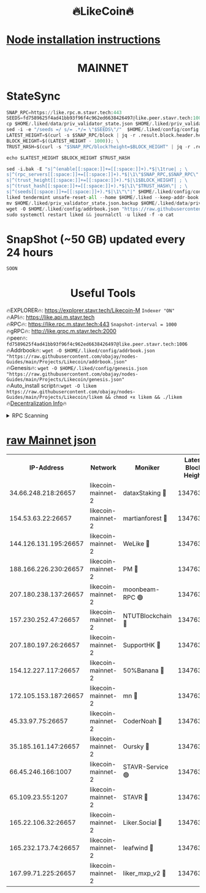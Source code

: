 <h1 align="center"> 🔥LikeCoin🔥</h1>

[Node installation instructions](https://github.com/obajay/nodes-Guides/tree/main/Projects/Likecoin)
=
<h1 align="center"> MAINNET</h1>

# StateSync
```python
SNAP_RPC=https://like.rpc.m.stavr.tech:443
SEEDS=fd7589625f4ad41bb93f96f4c962ed6638426497@like.peer.stavr.tech:1006
cp $HOME/.liked/data/priv_validator_state.json $HOME/.liked/priv_validator_state.json.backup
sed -i -e "/seeds =/ s/= .*/= \"$SEEDS\"/"  $HOME/.liked/config/config.toml
LATEST_HEIGHT=$(curl -s $SNAP_RPC/block | jq -r .result.block.header.height); \
BLOCK_HEIGHT=$((LATEST_HEIGHT - 1000)); \
TRUST_HASH=$(curl -s "$SNAP_RPC/block?height=$BLOCK_HEIGHT" | jq -r .result.block_id.hash)

echo $LATEST_HEIGHT $BLOCK_HEIGHT $TRUST_HASH

sed -i.bak -E "s|^(enable[[:space:]]+=[[:space:]]+).*$|\1true| ; \
s|^(rpc_servers[[:space:]]+=[[:space:]]+).*$|\1\"$SNAP_RPC,$SNAP_RPC\"| ; \
s|^(trust_height[[:space:]]+=[[:space:]]+).*$|\1$BLOCK_HEIGHT| ; \
s|^(trust_hash[[:space:]]+=[[:space:]]+).*$|\1\"$TRUST_HASH\"| ; \
s|^(seeds[[:space:]]+=[[:space:]]+).*$|\1\"\"|" $HOME/.liked/config/config.toml
liked tendermint unsafe-reset-all --home $HOME/.liked --keep-addr-book
mv $HOME/.liked/priv_validator_state.json.backup $HOME/.liked/data/priv_validator_state.json
wget -O $HOME/.liked/config/addrbook.json "https://raw.githubusercontent.com/obajay/nodes-Guides/main/Projects/Likecoin/addrbook.json"
sudo systemctl restart liked && journalctl -u liked -f -o cat
```
# SnapShot (~50 GB) updated every 24 hours
```python
SOON
```

 <h1 align="center"> Useful Tools</h1>

🔥EXPLORER🔥:     https://explorer.stavr.tech/Likecoin-M        `Indexer "ON"` \
🔥API🔥:          https://like.api.m.stavr.tech \
🔥RPC🔥:          https://like.rpc.m.stavr.tech:443              `Snapshot-interval = 1000` \
🔥gRPC🔥:         http://like.grpc.m.stavr.tech:2000 \
🔥peer🔥:         `fd7589625f4ad41bb93f96f4c962ed6638426497@like.peer.stavr.tech:1006` \
🔥Addrbook🔥:  `wget -O $HOME/.liked/config/addrbook.json "https://raw.githubusercontent.com/obajay/nodes-Guides/main/Projects/Likecoin/addrbook.json"` \
🔥Genesis🔥:  `wget -O $HOME/.liked/config/genesis.json "https://raw.githubusercontent.com/obajay/nodes-Guides/main/Projects/Likecoin/genesis.json"` \
🔥Auto_install script🔥:`wget -O likem https://raw.githubusercontent.com/obajay/nodes-Guides/main/Projects/Likecoin/likem && chmod +x likem && ./likem` \
🔥[Decentralization Info](https://github.com/obajay/StateSync-snapshots/tree/main/Projects/Likecoin/Decentralization)🔥


<details>
<summary>RPC Scanning</summary>

<h2 align="center"> We scan nodes in real time every 4 hours. And we provide the final result of RPC endpoints.
We cannot influence the operation of these nodes in any way. </h2>


```python
If Voting Power is higher than 0 --> then the Node is a validator of the network and may be subject to attack and be a potential threat to the chain.
```
```python
We marked such validators with a red symbol
```

</details>

[raw Mainnet json](https://rpc-check.likem.stavr.tech/likem/rpc-likem-result.json)
=


<table><tr><th>IP-Address</th><th>Network</th><th>Moniker</th><th>Latest Block Height</th><th>Earliest Block Height</th><th>Catching Up</th><th>Tx Index</th><th>Voting Power</th><th>Scan Time</th></tr><tr><td>34.66.248.218:26657</td><td>likecoin-mainnet-2</td><td>dataxStaking 🔴</td><td>13476341</td><td>1</td><td>False</td><td>on</td><td>21817538413</td><td>2024-03-11T08:57:58.506021318UTC</td></tr><tr><td>154.53.63.22:26657</td><td>likecoin-mainnet-2</td><td>martianforest 🔴</td><td>13476343</td><td>1</td><td>False</td><td>on</td><td>671125949</td><td>2024-03-11T08:58:12.618435041UTC</td></tr><tr><td>144.126.131.195:26657</td><td>likecoin-mainnet-2</td><td>WeLike 🔴</td><td>13476340</td><td>5101130</td><td>False</td><td>on</td><td>115861691648</td><td>2024-03-11T08:57:50.780849610UTC</td></tr><tr><td>188.166.226.230:26657</td><td>likecoin-mainnet-2</td><td>PM 🔴</td><td>13476344</td><td>7730955</td><td>False</td><td>on</td><td>24821000113</td><td>2024-03-11T08:58:13.562168932UTC</td></tr><tr><td>207.180.238.137:26657</td><td>likecoin-mainnet-2</td><td>moonbeam-RPC 🟢</td><td>13476339</td><td>9234583</td><td>False</td><td>on</td><td>0</td><td>2024-03-11T08:57:47.981388013UTC</td></tr><tr><td>157.230.252.47:26657</td><td>likecoin-mainnet-2</td><td>NTUTBlockchain 🔴</td><td>13476341</td><td>9318400</td><td>False</td><td>on</td><td>890573071</td><td>2024-03-11T08:57:57.836044328UTC</td></tr><tr><td>207.180.197.26:26657</td><td>likecoin-mainnet-2</td><td>SupportHK 🔴</td><td>13476338</td><td>12089921</td><td>False</td><td>on</td><td>8671812511</td><td>2024-03-11T08:57:42.897948537UTC</td></tr><tr><td>154.12.227.117:26657</td><td>likecoin-mainnet-2</td><td>50%Banana 🔴</td><td>13476339</td><td>12611811</td><td>False</td><td>on</td><td>751034009</td><td>2024-03-11T08:57:47.699783385UTC</td></tr><tr><td>172.105.153.187:26657</td><td>likecoin-mainnet-2</td><td>mn 🔴</td><td>13476346</td><td>12683911</td><td>False</td><td>off</td><td>29099849598</td><td>2024-03-11T08:58:26.720309707UTC</td></tr><tr><td>45.33.97.75:26657</td><td>likecoin-mainnet-2</td><td>CoderNoah 🔴</td><td>13476343</td><td>12741110</td><td>False</td><td>on</td><td>19460770208</td><td>2024-03-11T08:58:10.748572997UTC</td></tr><tr><td>35.185.161.147:26657</td><td>likecoin-mainnet-2</td><td>Oursky 🔴</td><td>13476343</td><td>12887155</td><td>False</td><td>on</td><td>28516215452</td><td>2024-03-11T08:58:11.769116032UTC</td></tr><tr><td>66.45.246.166:1007</td><td>likecoin-mainnet-2</td><td>STAVR-Service 🟢</td><td>13476342</td><td>13292630</td><td>False</td><td>on</td><td>0</td><td>2024-03-11T08:58:03.693984801UTC</td></tr><tr><td>65.109.23.55:1207</td><td>likecoin-mainnet-2</td><td>STAVR 🔴</td><td>13476345</td><td>13292630</td><td>False</td><td>on</td><td>1684333</td><td>2024-03-11T08:58:22.011893800UTC</td></tr><tr><td>165.22.106.32:26657</td><td>likecoin-mainnet-2</td><td>Liker.Social 🔴</td><td>13476342</td><td>13405629</td><td>False</td><td>on</td><td>48525469522</td><td>2024-03-11T08:58:06.877858674UTC</td></tr><tr><td>165.232.173.74:26657</td><td>likecoin-mainnet-2</td><td>leafwind 🔴</td><td>13476343</td><td>13441800</td><td>False</td><td>off</td><td>42477859553</td><td>2024-03-11T08:58:10.072608326UTC</td></tr><tr><td>167.99.71.225:26657</td><td>likecoin-mainnet-2</td><td>liker_mxp_v2 🔴</td><td>13476347</td><td>13468543</td><td>False</td><td>off</td><td>26774845546</td><td>2024-03-11T08:58:35.813365811UTC</td></tr></table>
